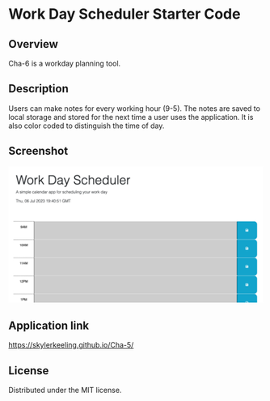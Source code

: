 # Work Day Scheduler Starter Code

## Overview

Cha-6 is a workday planning tool.

## Description

Users can make notes for every working hour (9-5). The notes are saved to local storage and stored for the next time a user uses the application. It is also color coded to distinguish the time of day.

## Screenshot

![alt text](https://github.com/SkylerKeeling/Cha-5/blob/main/Assets/images/Screen%20Shot%202023-07-06%20at%204.41.26%20PM.png)

## Application link

https://skylerkeeling.github.io/Cha-5/

## License

Distributed under the MIT license.
